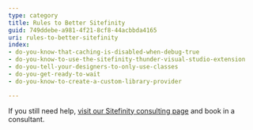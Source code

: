 ```yaml
---
type: category
title: Rules to Better Sitefinity
guid: 749ddebe-a981-4f21-8cf8-44acbbda4165
uri: rules-to-better-sitefinity
index:
- do-you-know-that-caching-is-disabled-when-debug-true
- do-you-know-to-use-the-sitefinity-thunder-visual-studio-extension
- do-you-tell-your-designers-to-only-use-classes
- do-you-get-ready-to-wait
- do-you-know-to-create-a-custom-library-provider

---
```

<p>​If you still need help,&#160;<a href="https&#58;//www.ssw.com.au/ssw/Consulting/Sitefinity.aspx">visit our Sitefinity consulting page​​</a>&#160;and book in&#160;a consultant.​​<br></p>


